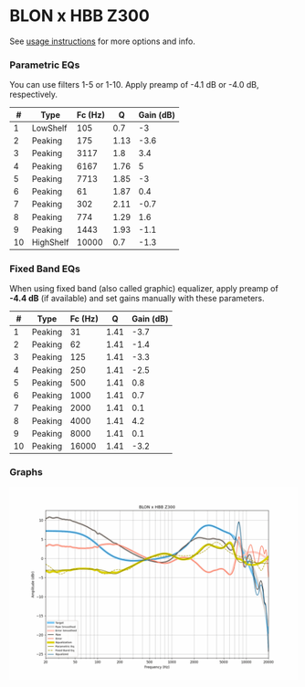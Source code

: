 # BLON x HBB Z300
See [usage instructions](https://github.com/jaakkopasanen/AutoEq#usage) for more options and info.

### Parametric EQs
You can use filters 1-5 or 1-10. Apply preamp of -4.1 dB or -4.0 dB, respectively.

|   # | Type      |   Fc (Hz) |    Q |   Gain (dB) |
|-----|-----------|-----------|------|-------------|
|   1 | LowShelf  |       105 | 0.7  |        -3   |
|   2 | Peaking   |       175 | 1.13 |        -3.6 |
|   3 | Peaking   |      3117 | 1.8  |         3.4 |
|   4 | Peaking   |      6167 | 1.76 |         5   |
|   5 | Peaking   |      7713 | 1.85 |        -3   |
|   6 | Peaking   |        61 | 1.87 |         0.4 |
|   7 | Peaking   |       302 | 2.11 |        -0.7 |
|   8 | Peaking   |       774 | 1.29 |         1.6 |
|   9 | Peaking   |      1443 | 1.93 |        -1.1 |
|  10 | HighShelf |     10000 | 0.7  |        -1.3 |

### Fixed Band EQs
When using fixed band (also called graphic) equalizer, apply preamp of **-4.4 dB** (if available) and set gains manually with these parameters.

|   # | Type    |   Fc (Hz) |    Q |   Gain (dB) |
|-----|---------|-----------|------|-------------|
|   1 | Peaking |        31 | 1.41 |        -3.7 |
|   2 | Peaking |        62 | 1.41 |        -1.4 |
|   3 | Peaking |       125 | 1.41 |        -3.3 |
|   4 | Peaking |       250 | 1.41 |        -2.5 |
|   5 | Peaking |       500 | 1.41 |         0.8 |
|   6 | Peaking |      1000 | 1.41 |         0.7 |
|   7 | Peaking |      2000 | 1.41 |         0.1 |
|   8 | Peaking |      4000 | 1.41 |         4.2 |
|   9 | Peaking |      8000 | 1.41 |         0.1 |
|  10 | Peaking |     16000 | 1.41 |        -3.2 |

### Graphs
![](./BLON%20x%20HBB%20Z300.png)
